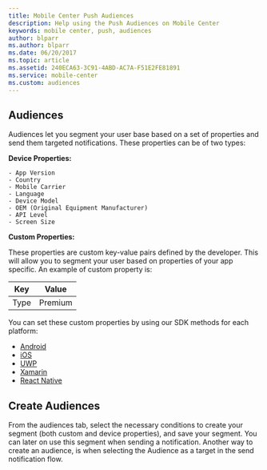 ```yaml
---
title: Mobile Center Push Audiences
description: Help using the Push Audiences on Mobile Center
keywords: mobile center, push, audiences
author: blparr
ms.author: blparr
ms.date: 06/20/2017
ms.topic: article
ms.assetid: 240ECA63-3C91-4ABD-AC7A-F51E2FE81891
ms.service: mobile-center
ms.custom: audiences
---
```



## Audiences

Audiences let you segment your user base based on a set of properties and send them targeted notifications.
These properties can be of two types:

**Device Properties:**

    - App Version
    - Country
    - Mobile Carrier
    - Language
    - Device Model
    - OEM (Original Equipment Manufacturer)
    - API Level
    - Screen Size

**Custom Properties:**

These properties are custom key-value pairs defined by the developer. This will allow you to segment your user based on properties of your app specific.
An example of custom property is:

| Key | Value |
| ---- | ------- |
| Type | Premium |

You can set these custom properties by using our SDK methods for each platform:

   - [Android](~/sdk/other-apis/android.md#use-custom-properties) 
   - [iOS](~/sdk/other-apis/ios.md#use-custom-properties)
   - [UWP](~/sdk/other-apis/uwp.md#use-custom-properties)
   - [Xamarin](~/sdk/other-apis/xamarin.md#use-custom-properties)
   - [React Native](~/sdk/other-apis/react-native.md#use-custom-properties)

## Create Audiences

From the audiences tab, select the necessary conditions to create your segment (both custom and device properties), and save your segment. You can later on use this segment when sending a notification.
Another way to create an audience, is when selecting the Audience as a target in the send notification flow.
